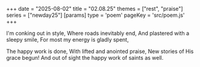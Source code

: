 +++
date = "2025-08-02"
title = "02.08.25"
themes = ["rest", "praise"]
series = ["newday25"]
[params]
  type = 'poem'
  pageKey = 'src/poem.js'
+++

I'm conking out in style,
Where roads inevitably end,
And plastered with a sleepy smile,
For most my energy is gladly spent,

The happy work is done,
With lifted and anointed praise,
New stories of His grace begun!
And out of sight the happy work of saints as well.
